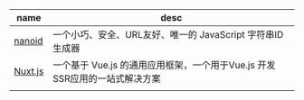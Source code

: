 | name                                                         | desc                                                         |
| ------------------------------------------------------------ | ------------------------------------------------------------ |
| [nanoid](https://github.com/ai/nanoid/blob/main/README.zh-CN.md) | 一个小巧、安全、URL友好、唯一的 JavaScript 字符串ID生成器    |
| [Nuxt.js](https://www.nuxtjs.cn/)                            | 一个基于 Vue.js 的通用应用框架，一个用于Vue.js 开发SSR应用的一站式解决方案 |
|                                                              |                                                              |

